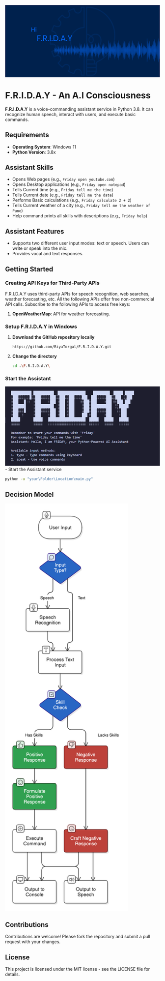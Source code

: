 <div align="center">
  <img src="https://github.com/RiyaTorgal/F.R.I.D.A.Y/blob/main/img/FRIDAY.png" />
</div>

# F.R.I.D.A.Y - An A.I Consciousness

**F.R.I.D.A.Y** is a voice-commanding assistant service in Python 3.8. It can recognize human speech, interact with users, and execute basic commands.

## Requirements

- **Operating System**: Windows 11  
- **Python Version**: 3.8x

## Assistant Skills

- Opens Web pages (e.g., `Friday open youtube.com`)
- Opens Desktop applications (e.g., `Friday open notepad`)
- Tells Current time (e.g., `Friday tell me the time`)
- Tells Current date (e.g., `Friday tell me the date`)
- Performs Basic calculations (e.g., `Friday calculate 2 + 2`)
- Tells Current weather of a city (e.g., `Friday tell me the weather of Pune`)
- Help command prints all skills with descriptions (e.g., `Friday help`)

## Assistant Features

- Supports two different user input modes: text or speech. Users can write or speak into the mic.
- Provides vocal and text responses.

## Getting Started

### Creating API Keys for Third-Party APIs

F.R.I.D.A.Y uses third-party APIs for speech recognition, web searches, weather forecasting, etc. All the following APIs offer free non-commercial API calls. Subscribe to the following APIs to access free keys:

1. **OpenWeatherMap**: API for weather forecasting.

### Setup F.R.I.D.A.Y in Windows

1. **Download the GitHub repository locally**  
   ```bash
   https://github.com/RiyaTorgal/F.R.I.D.A.Y.git
   ```
2. **Change the directory**  

   ```bash
   cd .\F.R.I.D.A.Y\
   ```
### Start the Assistant
<div>
  <img src="https://github.com/RiyaTorgal/F.R.I.D.A.Y/blob/main/img/FRIDAY_Output.png" width="800" />
</div>
- Start the Assistant service

   ```bash
   python -u "your\Folder\Location\main.py"
```
## Decision Model
<div>
  <img src="https://github.com/RiyaTorgal/F.R.I.D.A.Y/blob/main/img/decision%20model.png" width="400" />
</div>

## Contributions
Contributions are welcome! Please fork the repository and submit a pull request with your changes.

## License
This project is licensed under the MIT license - see the LICENSE file for details.
